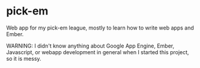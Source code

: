 pick-em
=======

Web app for my pick-em league, mostly to learn how to write web apps and Ember.

WARNING: I didn't know anything about Google App Engine, Ember, Javascript, or 
webapp development in general when I started this project, so it is messy.
